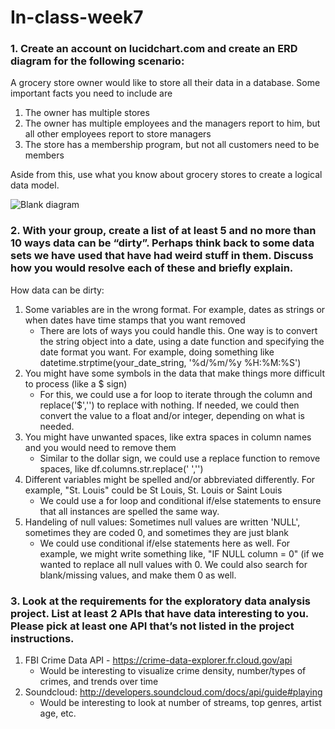 # In-class-week7

### 1. Create an account on lucidchart.com and create an ERD diagram for the following scenario:

A grocery store owner would like to store all their data in a database. Some important facts you need to include are

1) The owner has multiple stores
2) The owner has multiple employees and the managers report to him, but all other employees report to store managers
3) The store has a membership program, but not all customers need to be members

Aside from this, use what you know about grocery stores to create a logical data model.

![Blank diagram](https://user-images.githubusercontent.com/59490033/139170632-0314d86f-c279-4eea-aef7-3fa703862da1.png)


### 2. With your group, create a list of at least 5 and no more than 10 ways data can be “dirty”. Perhaps think back to some data sets we have used that have had weird stuff in them. Discuss how you would resolve each of these and briefly explain.

How data can be dirty:
1) Some variables are in the wrong format. For example, dates as strings or when dates have time stamps that you want removed
   - There are lots of ways you could handle this. One way is to convert the string object into a date, using a date function and specifying the date format you    want. For example, doing something like datetime.strptime(your_date_string, '%d/%m/%y %H:%M:%S')
2) You might have some symbols in the data that make things more difficult to process (like a $ sign)
   - For this, we could use a for loop to iterate through the column and replace('$','') to replace with nothing. If needed, we could then convert the value to a float and/or integer, depending on what is needed.
3) You might have unwanted spaces, like extra spaces in column names and you would need to remove them
   - Similar to the dollar sign, we could use a replace function to remove spaces, like df.columns.str.replace(' ','')
4) Different variables might be spelled and/or abbreviated differently. For example, "St. Louis" could be St Louis, St. Louis or Saint Louis
   - We could use a for loop and conditional if/else statements to ensure that all instances are spelled the same way.
5) Handeling of null values: Sometimes null values are written 'NULL', sometimes they are coded 0, and sometimes they are just blank
   - We could use conditional if/else statements here as well. For example, we might write something like, "IF NULL column = 0" (if we wanted to replace all null values with 0. We could also search for blank/missing values, and make them 0 as well.

### 3. Look at the requirements for the exploratory data analysis project. List at least 2 APIs that have data interesting to you. Please pick at least one API that’s not listed in the project instructions.
1) FBI Crime Data API - https://crime-data-explorer.fr.cloud.gov/api
   - Would be interesting to visualize crime density, number/types of crimes, and trends over time
2) Soundcloud: http://developers.soundcloud.com/docs/api/guide#playing
   - Would be interesting to look at number of streams, top genres, artist age, etc.
